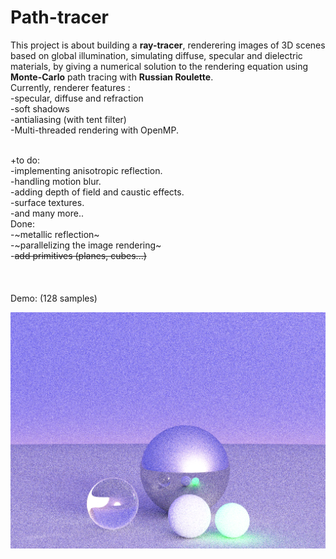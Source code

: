 # Path-tracer
This project is about building a **ray-tracer**, renderering images of 3D scenes based on global illumination, simulating diffuse, specular and dielectric materials, by giving a numerical solution to the rendering equation using **Monte-Carlo** path tracing with **Russian Roulette**.
<br/>Currently, renderer features :<br/>
-specular, diffuse and refraction<br/>
-soft shadows<br/>
-antialiasing (with tent filter)<br/>
-Multi-threaded rendering with OpenMP.<br/><br/>

+to do:<br/>
-implementing anisotropic reflection.<br/>
-handling motion blur.<br/>
-adding depth of field and caustic effects.<br/>
-surface textures.<br/>
-and many more..<br/>
Done:<br/>
-~metallic reflection~<br/>
-~parallelizing the image rendering~<br/>
-~~add primitives (planes, cubes...)~~<br/>
<br/>
<br/>
<br/>Demo: (128 samples) <br/>

![alt text](https://github.com/Yass-g/Path-tracer/blob/master/RayTrace/exple/01_spheres_128samples.png)






